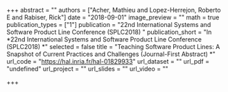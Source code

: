 +++
abstract = ""
authors = ["Acher, Mathieu and Lopez-Herrejon, Roberto E and Rabiser, Rick"]
date = "2018-09-01"
image_preview = ""
math = true
publication_types = ["1"]
publication = "22nd International Systems and Software Product Line Conference (SPLC2018) "
publication_short = "In *22nd International Systems and Software Product Line Conference (SPLC2018) *"
selected = false
title = "Teaching Software Product Lines: A Snapshot of Current Practices and Challenges (Journal-First Abstract) *"
url_code = "https://hal.inria.fr/hal-01829933"
url_dataset = ""
url_pdf = "undefined"
url_project = ""
url_slides = ""
url_video = ""

+++
